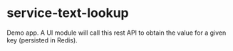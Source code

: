 # service-text-lookup
Demo app. A UI module will call this rest API to obtain the value for a given key (persisted in Redis).
